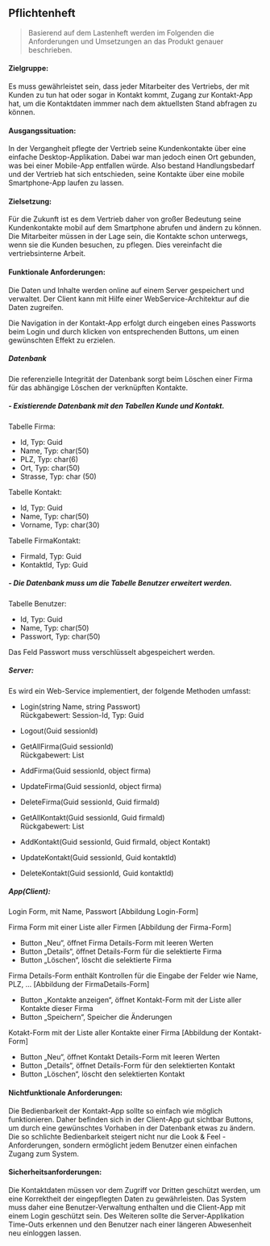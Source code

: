 
## Pflichtenheft

> Basierend auf dem Lastenheft werden im Folgenden die Anforderungen und Umsetzungen an das Produkt genauer beschrieben.

#### Zielgruppe: <br> 
Es muss gewährleistet sein, dass jeder Mitarbeiter des Vertriebs, der mit Kunden zu tun hat oder sogar in Kontakt kommt, Zugang zur Kontakt-App hat, um die Kontaktdaten immmer nach dem aktuellsten Stand abfragen zu können.

#### Ausgangssituation: <br>
In der Vergangheit pflegte der Vertrieb seine Kundenkontakte über eine einfache Desktop-Applikation. Dabei war man jedoch einen Ort gebunden, was bei einer Mobile-App entfallen würde. Also bestand Handlungsbedarf und der Vertrieb hat sich entschieden, seine Kontakte über eine mobile Smartphone-App laufen zu lassen.

#### Zielsetzung: <br>
Für die Zukunft ist es dem Vertrieb daher von großer Bedeutung seine Kundenkontakte mobil auf dem Smartphone abrufen und ändern zu können. Die Mitarbeiter müssen in der Lage sein, die Kontakte schon unterwegs, wenn sie die Kunden besuchen, zu pflegen. Dies vereinfacht die vertriebsinterne Arbeit.

#### Funktionale Anforderungen: <br>
Die Daten und Inhalte werden online auf einem Server gespeichert und verwaltet. Der Client kann mit Hilfe einer WebService-Architektur auf die Daten zugreifen.

Die Navigation in der Kontakt-App erfolgt durch eingeben eines Passworts beim Login und durch klicken von entsprechenden Buttons, um einen gewünschten Effekt zu erzielen.

##### Datenbank
Die referenzielle Integrität der Datenbank sorgt beim Löschen einer Firma für das abhängige Löschen der verknüpften Kontakte.

##### - Existierende Datenbank mit den Tabellen Kunde und Kontakt.

  Tabelle Firma:
  - Id, Typ: Guid
  - Name, Typ: char(50)
  - PLZ, Typ: char(6)
  - Ort, Typ: char(50)
  - Strasse, Typ: char (50)
  
  Tabelle Kontakt:
  - Id, Typ: Guid
  - Name, Typ: char(50)
  - Vorname, Typ: char(30)

  Tabelle FirmaKontakt:
  - FirmaId, Typ: Guid
  - KontaktId, Typ: Guid

##### - Die Datenbank muss um die Tabelle Benutzer erweitert werden.

  Tabelle Benutzer:
  - Id, Typ: Guid
  - Name, Typ: char(50)
  - Passwort, Typ: char(50)

Das Feld Passwort muss verschlüsselt abgespeichert werden.


##### Server:

Es wird ein Web-Service implementiert, der folgende Methoden umfasst:

- Login(string Name, string Passwort)
<br> Rückgabewert: Session-Id, Typ: Guid

- Logout(Guid sessionId)

- GetAllFirma(Guid sessionId)
<br> Rückgabewert: List<FirmaObject>

- AddFirma(Guid sessionId, object firma)

- UpdateFirma(Guid sessionId, object firma)

- DeleteFirma(Guid sessionId, Guid firmaId)

- GetAllKontakt(Guid sessionId, Guid firmaId)
<br> Rückgabewert: List<KontaktObject>

- AddKontakt(Guid sessionId, Guid firmaId, object Kontakt)

- UpdateKontakt(Guid sessionId, Guid kontaktId)

- DeleteKontakt(Guid sessionId, Guid kontaktId)


##### App(Client):

Login Form, mit Name, Passwort [Abbildung Login-Form]

Firma Form mit einer Liste aller Firmen [Abbildung der Firma-Form]
- Button „Neu“, öffnet Firma Details-Form mit leeren Werten
- Button „Details“, öffnet Details-Form für die selektierte Firma
- Button „Löschen“, löscht die selektierte Firma

Firma Details-Form enthält Kontrollen für die Eingabe der Felder wie Name, PLZ, … [Abbildung der FirmaDetails-Form]
- Button „Kontakte anzeigen“, öffnet Kontakt-Form mit der Liste aller Kontakte dieser Firma
- Button „Speichern“, Speicher die Änderungen

Kotakt-Form mit der Liste aller Kontakte einer Firma [Abbildung der Kontakt-Form]
- Button „Neu“, öffnet Kontakt Details-Form mit leeren Werten
- Button „Details“, öffnet Details-Form für den selektierten Kontakt
- Button „Löschen“, löscht den selektierten Kontakt

#### Nichtfunktionale Anforderungen: <br>
Die Bedienbarkeit der Kontakt-App sollte so einfach wie möglich funktionieren. Daher befinden sich in der Client-App gut sichtbar Buttons, um durch eine gewünschtes Vorhaben in der Datenbank etwas zu ändern. Die so schlichte Bedienbarkeit steigert nicht nur die Look & Feel - Anforderungen, sondern ermöglicht jedem Benutzer einen einfachen Zugang zum System. 

#### Sicherheitsanforderungen: <br>
Die Kontaktdaten müssen vor dem Zugriff vor Dritten geschützt werden, um eine Korrektheit der eingepflegten Daten zu gewährleisten. Das System muss daher eine Benutzer-Verwaltung enthalten und die Client-App mit einem Login geschützt sein.
Des Weiteren sollte die Server-Applikation Time-Outs erkennen und  den Benutzer nach einer längeren Abwesenheit neu einloggen lassen.
